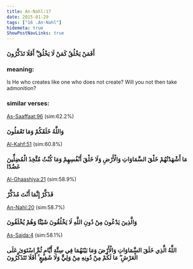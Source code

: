 ```yaml
---
title: An-Nahl:17
date: 2015-01-29
tags: ["16 .An-Nahl"]
hidemeta: true 
ShowPostNavLinks: true 
---
```

### أَفَمَنْ يَخْلُقُ كَمَنْ لَا يَخْلُقُ ۗ أَفَلَا تَذَكَّرُونَ
### meaning: 
Is He who creates like one who does not create? Will you not then take admonition?
### similar verses: 

[As-Saaffaat:96](/37/96) (sim:62.2%)

### وَاللَّهُ خَلَقَكُمْ وَمَا تَعْمَلُونَ

[Al-Kahf:51](/18/51) (sim:60.8%)

### مَا أَشْهَدْتُهُمْ خَلْقَ السَّمَاوَاتِ وَالْأَرْضِ وَلَا خَلْقَ أَنْفُسِهِمْ وَمَا كُنْتُ مُتَّخِذَ الْمُضِلِّينَ عَضُدًا

[Al-Ghaashiya:21](/88/21) (sim:58.9%)

### فَذَكِّرْ إِنَّمَا أَنْتَ مُذَكِّرٌ

[An-Nahl:20](/16/20) (sim:58.7%)

### وَالَّذِينَ يَدْعُونَ مِنْ دُونِ اللَّهِ لَا يَخْلُقُونَ شَيْئًا وَهُمْ يُخْلَقُونَ

[As-Sajda:4](/32/4) (sim:58.1%)

### اللَّهُ الَّذِي خَلَقَ السَّمَاوَاتِ وَالْأَرْضَ وَمَا بَيْنَهُمَا فِي سِتَّةِ أَيَّامٍ ثُمَّ اسْتَوَىٰ عَلَى الْعَرْشِ ۖ مَا لَكُمْ مِنْ دُونِهِ مِنْ وَلِيٍّ وَلَا شَفِيعٍ ۚ أَفَلَا تَتَذَكَّرُونَ
